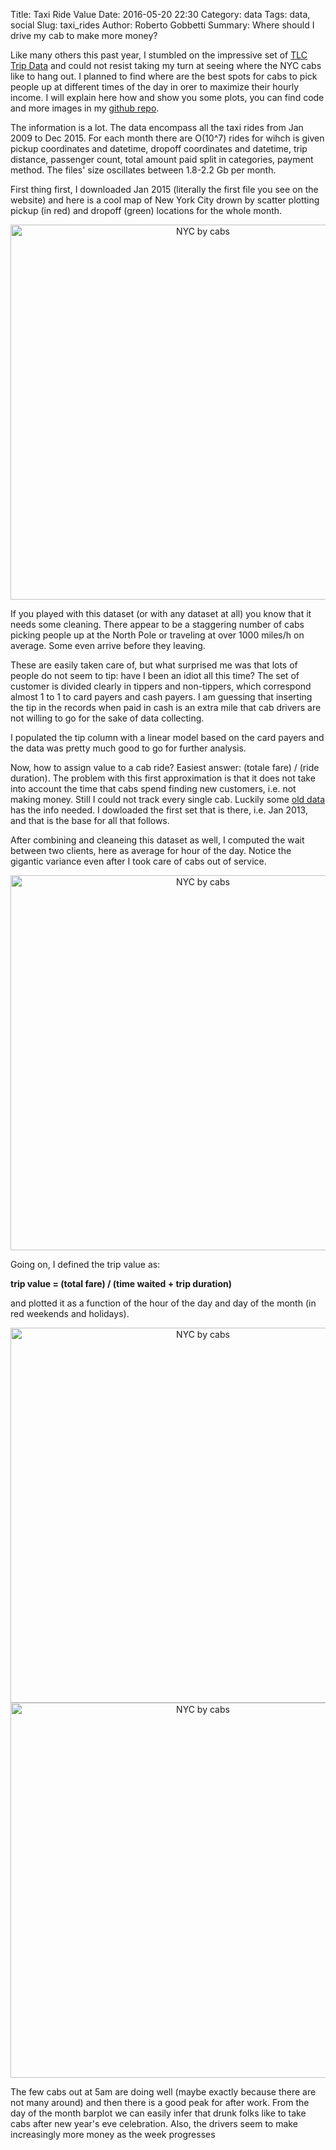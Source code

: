 Title: Taxi Ride Value
Date: 2016-05-20 22:30
Category: data
Tags: data, social
Slug: taxi_rides
Author: Roberto Gobbetti
Summary: Where should I drive my cab to make more money?

Like many others this past year, I stumbled on the impressive set of [TLC Trip Data](http://www.nyc.gov/html/tlc/html/about/trip_record_data.shtml) and could not resist taking my turn at seeing where the NYC cabs like to hang out. I planned to find where are the best spots for cabs to pick people up at different times of the day in orer to maximize their hourly income. I will explain here how and show you some plots, you can find code and more images in my [github repo](https://github.com/gobboph/nycabs).

The information is a lot. The data encompass all the taxi rides from Jan 2009 to Dec 2015. For each month there are O(10^7) rides for wihch is given pickup coordinates and datetime, dropoff coordinates and datetime, trip distance, passenger count, total amount paid split in categories, payment method. The files' size oscillates between 1.8-2.2 Gb per month.

First thing first, I downloaded Jan 2015 (literally the first file you see on the website) and here is a cool map of New York City drown by scatter plotting pickup (in red) and dropoff (green) locations for the whole month.

<center><img src="../../images/green.png" alt="NYC by cabs" style="width: 600px;"/></center>

If you played with this dataset (or with any dataset at all) you know that it needs some cleaning. There appear to be a staggering number of cabs picking people up at the North Pole or traveling at over 1000 miles/h on average. Some even arrive before they leaving.

These are easily taken care of, but what surprised me was that lots of people do not seem to tip: have I been an idiot all this time? The set of customer is divided clearly in tippers and non-tippers, which correspond almost 1 to 1 to card payers and cash payers. I am guessing that inserting the tip in the records when paid in cash is an extra mile that cab drivers are not willing to go for the sake of data collecting.

I populated the tip column with a linear model based on the card payers and the data was pretty much good to go for further analysis.

Now, how to assign value to a cab ride? Easiest answer: (totale fare) / (ride duration). The problem with this first approximation is that it does not take into account the time that cabs spend finding new customers, i.e. not making money. Still I could not track every single cab. Luckily some [old data](http://www.andresmh.com/nyctaxitrips/) has the info needed. I dowloaded the first set that is there, i.e. Jan 2013, and that is the base for all that follows.

After combining and cleaneing this dataset as well, I computed the wait between two clients, here as average for hour of the day. Notice the gigantic variance even after I took care of cabs out of service.

<center><img src="../../images/taxi_2013/wait_jan2013.png" alt="NYC by cabs" style="width: 600px;"/></center>

Going on, I defined the trip value as:

**trip value = (total fare) / (time waited + trip duration)**

and plotted it as a function of the hour of the day and day of the month (in red weekends and holidays).

<center><img src="../../images/taxi_2013/valueperhour_jan2013.png" alt="NYC by cabs" style="width: 600px;"/></center>

<center><img src="../../images/taxi_2013/valueperday_jan2013.png" alt="NYC by cabs" style="width: 600px;"/></center>

The few cabs out at 5am are doing well (maybe exactly because there are not many around) and then there is a good peak for after work. From the day of the month barplot we can easily infer that drunk folks like to take cabs after new year's eve celebration. Also, the drivers seem to make increasingly more money as the week progresses



